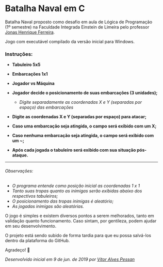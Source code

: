 # Batalha Naval em C
 
 Batalha Naval proposto como desafio em aula de Lógica de Programação (1º semestre) na Faculdade Integrada Einstein de Limeira pelo professor [Jonas Henrique Ferreira](https://br.linkedin.com/in/jonashferreira).
 
 Jogo com executável compilado da versão inicial para Windows.
 
 ### Instruções:
 - **Tabuleiro 5x5**
 - **Embarcações 1x1**
 - **Jogador vs Máquina**
 - **Jogador decide o posicionamento de suas embarcações (3 unidades);**
 	- *Digite separadamente as coordenadas X e Y (separadas por espaço) das embarcações*

- **Digite as coordenadas X e Y (separadas por espaço) para atacar;**
- **Caso uma embarcação seja atingida, o campo será exibido com um X;**
- **Caso nenhuma embarcação seja atingida, o campo será exibido com um ~;**
- **Após cada jogada o tabuleiro será exibido com sua situação pós-ataque.**

---
###### *Observações:*
- *O programa entende como posição inicial as coordenadas 1 x 1*
- *Tanto suas tropas quanto as inimigas serão exibidas abaixo dos respectivos tabuleiros;*
- *O posicionamento das tropas inimigas é aleatório;*
- *As jogadas inimigas são aleatórias.*

O jogo é simples e existem diversos pontos a serem melhorados, tanto em validação quanto funcionamento. Caso sintam, por gentileza, podem ajudar em seu desenvolvimento.

O projeto está sendo subido de forma tardia para que eu possa salvá-los dentro da plataforma do GitHub.

Agradeço! :slightly_smiling_face:
 
*Desenvolvido inicial em 9 de jun. de 2019 por [Vítor Alves Pessan](https://br.linkedin.com/in/vitor-pessan)*
